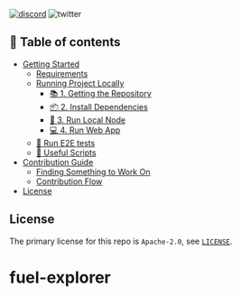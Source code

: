 [![discord](https://img.shields.io/badge/chat%20on-discord-orange?&logo=discord&logoColor=ffffff&color=7389D8&labelColor=6A7EC2)](https://discord.gg/xfpK4Pe)
![twitter](https://img.shields.io/twitter/follow/SwayLang?style=social)

## 📗 Table of contents

- [Getting Started](./docs/GETTING_STARTED.md)
  - [Requirements](./docs/GETTING_STARTED.md#requirements)
  - [Running Project Locally](./docs/GETTING_STARTED.md#running-project-locally)
    - [📚 1. Getting the Repository](./docs/GETTING_STARTED.md#-1-getting-the-repository)
    - [📦 2. Install Dependencies](./docs/GETTING_STARTED.md#-2-install-dependencies)
    - [📒 3. Run Local Node](./docs/GETTING_STARTED.md#-3-run-local-node)
    - [💻 4. Run Web App](./docs/GETTING_STARTED.md#-4-run-web-app)
  - [🧪 Run E2E tests](./docs/GETTING_STARTED.md#-run-e2e-tests)
  - [🧰 Useful Scripts](./docs/GETTING_STARTED.md#-useful-scripts)
- [Contribution Guide](./docs/CONTRIBUTING.md)
  - [Finding Something to Work On](./docs/CONTRIBUTING.md#finding-something-to-work-on)
  - [Contribution Flow](./docs/CONTRIBUTING.md#contribution-flow)
- [License](#license)

## License

The primary license for this repo is `Apache-2.0`, see [`LICENSE`](./LICENSE).
# fuel-explorer
